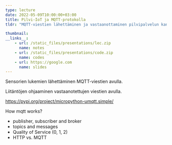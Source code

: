 ```yaml
---
type: lecture
date: 2022-05-09T10:00:00+03:00
title: Pilvi-IoT ja MQTT-protokolla
tldr: "MQTT-viestien lähettäminen ja vastaanottaminen pilvipalvelun kanssa"

thumbnail: 
__links__: 
    - url: /static_files/presentations/lec.zip
      name: notes
    - url: /static_files/presentations/code.zip
      name: codes
    - url: https://google.com
      name: slides
---
```


Sensorien lukemien lähettäminen MQTT-viestien avulla.

Liitäntöjen ohjaaminen vastaanotettujen viestien avulla.

https://pypi.org/project/micropython-umqtt.simple/

How mqtt works?

* publisher, subscriber and broker
* topics and messages
* Quality of Service (0, 1, 2)
* HTTP vs. MQTT

